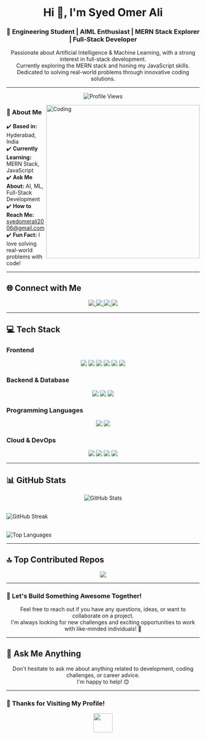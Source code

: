 <h1 align="center">Hi 👋, I'm Syed Omer Ali</h1>

<h3 align="center">🚀 Engineering Student | AIML Enthusiast | MERN Stack Explorer | Full-Stack Developer</h3>

<p align="center">
  Passionate about Artificial Intelligence & Machine Learning, with a strong interest in full-stack development. <br> 
  Currently exploring the MERN stack and honing my JavaScript skills. <br> 
  Dedicated to solving real-world problems through innovative coding solutions.
</p>

---

<p align="center">
  <img src="https://komarev.com/ghpvc/?username=syedomer17&label=Profile%20views&color=0e75b6&style=flat" alt="Profile Views" />
</p>

<img align="right" alt="Coding" width="400" src="https://user-images.githubusercontent.com/74038190/229223263-cf2e4b07-2615-4f87-9c38-e37600f8381a.gif">

### 📍 About Me  
✔️ **Based in:** Hyderabad, India  
✔️ **Currently Learning:** MERN Stack, JavaScript  
✔️ **Ask Me About:** AI, ML, Full-Stack Development  
✔️ **How to Reach Me:** [syedomerali2006@gmail.com](mailto:syedomerali2006@gmail.com)  
✔️ **Fun Fact:** I love solving real-world problems with code!  

---

## 🌐 Connect with Me  

<p align="center">
<a href="https://www.facebook.com/share/15dm4xpa4T/" target="_blank">
  <img src="https://img.shields.io/badge/Facebook-%231877F2.svg?style=for-the-badge&logo=Facebook&logoColor=white">
</a>  
<a href="https://www.instagram.com/syedomer934/profilecard/?igsh=bGxqaGcxOXZ1NXg2" target="_blank">
  <img src="https://img.shields.io/badge/Instagram-%23E4405F.svg?style=for-the-badge&logo=Instagram&logoColor=white">
</a>  
<a href="https://www.linkedin.com/in/syed-omer-ali-b73501324" target="_blank">
  <img src="https://img.shields.io/badge/LinkedIn-%230077B5.svg?style=for-the-badge&logo=linkedin&logoColor=white">
</a>  
<a href="https://x.com/SyedOmerAl20006" target="_blank">
  <img src="https://img.shields.io/badge/Twitter-%23000000.svg?style=for-the-badge&logo=twitter&logoColor=white">
</a>  
</p>

---

## 💻 Tech Stack  

### **Frontend**  
<p align="center">
  <img src="https://img.shields.io/badge/HTML5-%23E34F26.svg?style=for-the-badge&logo=html5&logoColor=white">
  <img src="https://img.shields.io/badge/CSS3-%231572B6.svg?style=for-the-badge&logo=css3&logoColor=white">
  <img src="https://img.shields.io/badge/JavaScript-%23323330.svg?style=for-the-badge&logo=javascript&logoColor=%23F7DF1E">
  <img src="https://img.shields.io/badge/React-%2320232a.svg?style=for-the-badge&logo=react&logoColor=%2361DAFB">
  <img src="https://img.shields.io/badge/Bootstrap-%238511FA.svg?style=for-the-badge&logo=bootstrap&logoColor=white">
  <img src="https://img.shields.io/badge/TailwindCSS-%2338B2AC.svg?style=for-the-badge&logo=tailwind-css&logoColor=white">
</p>

### **Backend & Database**  
<p align="center">
  <img src="https://img.shields.io/badge/Node.js-6DA55F?style=for-the-badge&logo=node.js&logoColor=white">
  <img src="https://img.shields.io/badge/Express.js-%23404d59.svg?style=for-the-badge&logo=express&logoColor=%2361DAFB">
  <img src="https://img.shields.io/badge/MongoDB-%234ea94b.svg?style=for-the-badge&logo=mongodb&logoColor=white">
</p>

### **Programming Languages**  
<p align="center">
  <img src="https://img.shields.io/badge/Python-3670A0?style=for-the-badge&logo=python&logoColor=ffdd54">
  <img src="https://img.shields.io/badge/C-%2300599C.svg?style=for-the-badge&logo=c&logoColor=white">
</p>

### **Cloud & DevOps**  
<p align="center">
  <img src="https://img.shields.io/badge/Digital%20Ocean-%230167FF.svg?style=for-the-badge&logo=digitalocean&logoColor=white">
  <img src="https://img.shields.io/badge/Git-%23F05033.svg?style=for-the-badge&logo=git&logoColor=white">
  <img src="https://img.shields.io/badge/GitHub-%23121011.svg?style=for-the-badge&logo=github&logoColor=white">
  <img src="https://img.shields.io/badge/Postman-FF6C37?style=for-the-badge&logo=postman&logoColor=white">
</p>

---

## 📊 GitHub Stats  
<p align="center">
  <img src="https://github-readme-stats.vercel.app/api?username=syedomer17&theme=radical&hide_border=true&include_all_commits=false&count_private=false" alt="GitHub Stats"><br><br>

  <img src="https://github-readme-streak-stats.herokuapp.com/?user=syedomer17&theme=radical&hide_border=true" alt="GitHub Streak"><br><br>

  <img src="https://github-readme-stats.vercel.app/api/top-langs/?username=syedomer17&theme=radical&hide_border=true&include_all_commits=false&count_private=false&layout=compact" alt="Top Languages">
</p>

---

## 🔝 Top Contributed Repos  
<p align="center">
  <img src="https://github-contributor-stats.vercel.app/api?username=syedomer17&limit=5&theme=radical&combine_all_yearly_contributions=true">
</p>

---

### 👥 Let's Build Something Awesome Together!  
<p align="center">
Feel free to reach out if you have any questions, ideas, or want to collaborate on a project. <br>
I'm always looking for new challenges and exciting opportunities to work with like-minded individuals! 🚀
</p>

---

## 💬 Ask Me Anything  
<p align="center">
Don't hesitate to ask me about anything related to development, coding challenges, or career advice. <br>
I'm happy to help! 😊
</p>

---

### 🎯 **Thanks for Visiting My Profile!**  
<p align="center">
  <img src="https://media.giphy.com/media/hvRJCLFzcasrR4ia7z/giphy.gif" width="50px">
</p>
